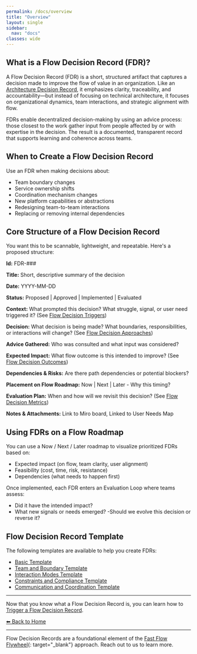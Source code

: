 ```yaml
---
permalink: /docs/overview
title: "Overview"
layout: single
sidebar:
  nav: "docs"
classes: wide
---
```


## What is a Flow Decision Record (FDR)?

A Flow Decision Record (FDR) is a short, structured artifact that captures a decision made to improve the flow of value in an organization. Like an [Architecture Decision Record](https://adr.github.io/), it emphasizes clarity, traceability, and accountability—but instead of focusing on technical architecture, it focuses on organizational dynamics, team interactions, and strategic alignment with flow.

FDRs enable decentralized decision-making by using an advice process: those closest to the work gather input from people affected by or with expertise in the decision. The result is a documented, transparent record that supports learning and coherence across teams.

## When to Create a Flow Decision Record

Use an FDR when making decisions about:

- Team boundary changes
- Service ownership shifts
- Coordination mechanism changes
- New platform capabilities or abstractions
- Redesigning team-to-team interactions
- Replacing or removing internal dependencies

## Core Structure of a Flow Decision Record

You want this to be scannable, lightweight, and repeatable. Here's a proposed structure:

**Id:** FDR-###

**Title:** Short, descriptive summary of the decision

**Date:** YYYY-MM-DD

**Status:** Proposed \| Approved \| Implemented \| Evaluated

**Context:** What prompted this decision? What struggle, signal, or user need triggered it? (See [Flow Decision Triggers](/docs/flow-decision-triggers))

**Decision:** What decision is being made? What boundaries, responsibilities, or interactions will change? (See [Flow Decision Approaches](/docs/flow-decision-approaches))

**Advice Gathered:** Who was consulted and what input was considered?

**Expected Impact:** What flow outcome is this intended to improve? (See [Flow Decision Outcomes](/docs/flow-decision-outcomes))

**Dependencies & Risks:** Are there path dependencies or potential blockers?

**Placement on Flow Roadmap:** Now \| Next \| Later - Why this timing?

**Evaluation Plan:** When and how will we revisit this decision? (See [Flow Decision Metrics](/docs/flow-decision-metrics))

**Notes & Attachments:** Link to Miro board, Linked to User Needs Map

## Using FDRs on a Flow Roadmap

You can use a Now / Next / Later roadmap to visualize prioritized FDRs based on:

- Expected impact (on flow, team clarity, user alignment)
- Feasibility (cost, time, risk, resistance)
- Dependencies (what needs to happen first)

Once implemented, each FDR enters an Evaluation Loop where teams assess:

- Did it have the intended impact?
- What new signals or needs emerged?
-Should we evolve this decision or reverse it?

## Flow Decision Record Template

The following templates are available to help you create FDRs:

- [Basic Template](/docs/templates/FDR-template)
- [Team and Boundary Template](/docs/templates/FDR-template-team-and-boundary)
- [Interaction Modes Template](/docs/templates/FDR-template-interaction-modes)
- [Constraints and Compliance Template](/docs/templates/FDR-template-constraints-and-compliance)
- [Communication and Coordination Template](/docs/templates/FDR-template-communication-and-coordination)

---

Now that you know what a Flow Decision Record is, you can learn how to [Trigger a Flow Decision Record](/docs/flow-decision-triggers).

[⬅ Back to Home](/docs/overview)

---

Flow Decision Records are a foundational element of the [Fast Flow Flywheel](https://fastflowflywheel.com){: target="_blank"} approach. Reach out to us to learn more.